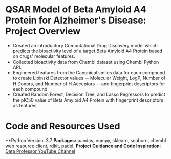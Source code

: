 # QSAR Model of Beta Amyloid A4 Protein for Alzheimer's Disease: Project Overview
* Created an introductory Computational Drug Discovery model which predicts the bioactivity level of a target Beta Amyloid A4 Protein based on drugs' molecular features.
* Collected bioactivity data from Chembl dataset using Chembl Python API.
* Engineered features from the Canonical smiles data for each compound to create Lipinski Detector values -- Molecular Weight, LogP, Number of H Donors, and Number of H Acceptors -- and fingerprint descriptors for each compound
* Created Random Forest, Decision Tree, and Lasso Regressors to predict the pIC50 value of Beta Amyloid A4 Protein with fingerprint descriptors as features. 


# Code and Resources Used
**Python Version: 3.7
**Packages:** pandas, numpy, sklearn, seaborn, chembl web resource client, rdkit, padel. 
**Project Guidance and Code Inspiration**: [Data Professor YouTube Channel](https://www.youtube.com/channel/UCV8e2g4IWQqK71bbzGDEI4Q)
